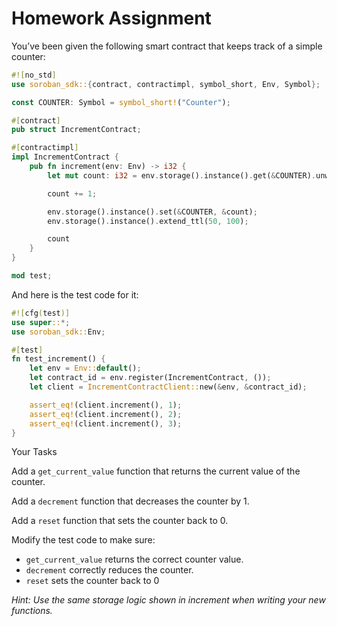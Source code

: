 # Homework Assignment

You’ve been given the following smart contract that keeps track of a simple counter:

```rust
#![no_std]
use soroban_sdk::{contract, contractimpl, symbol_short, Env, Symbol};

const COUNTER: Symbol = symbol_short!("Counter");

#[contract]
pub struct IncrementContract;

#[contractimpl]
impl IncrementContract {
    pub fn increment(env: Env) -> i32 {
        let mut count: i32 = env.storage().instance().get(&COUNTER).unwrap_or(0);

        count += 1;

        env.storage().instance().set(&COUNTER, &count);
        env.storage().instance().extend_ttl(50, 100);

        count
    }
}

mod test;
```

And here is the test code for it:

```rust
#![cfg(test)]
use super::*;
use soroban_sdk::Env;

#[test]
fn test_increment() {
    let env = Env::default();
    let contract_id = env.register(IncrementContract, ());
    let client = IncrementContractClient::new(&env, &contract_id);

    assert_eq!(client.increment(), 1);
    assert_eq!(client.increment(), 2);
    assert_eq!(client.increment(), 3);
}
```
Your Tasks

Add a ``get_current_value`` function that returns the current value of the counter.

Add a ``decrement`` function that decreases the counter by 1.

Add a ``reset`` function that sets the counter back to 0.

Modify the test code to make sure:

- ``get_current_value`` returns the correct counter value.
- ``decrement`` correctly reduces the counter.
- ``reset`` sets the counter back to 0

*Hint: Use the same storage logic shown in increment when writing your new functions.*
